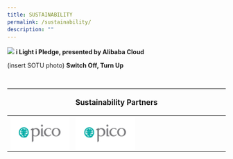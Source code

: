 ```yaml
---
title: SUSTAINABILITY
permalink: /sustainability/
description: ""
---
```

<p style="font-size:17px; line-height:40px">

![](/images/Sustainability/compressed%20202301_iiight%20singapore%20(ilip%20banner%20-%201920px%20x%201080px)-min.jpg)
	<b>i Light i Pledge, presented by Alibaba Cloud</b>


(insert SOTU photo)
	<b> Switch Off, Turn Up</b></p>

<br>
<table style="width:100%">
<thead><tr><th colspan="4"><p style="font-size: 17px; line-height: 20px"> Sustainability Partners</p></th>
	</tr></thead>
	<tbody>
		<tr>
			<td style="width:30%"><a target="_blank" href="https://www.ilightsingapore.gov.sg"><img align="left" src="/images/Testing%20Sizes/pico%20250%20x%20140.png"></a></td>
			<td style="width:30%"><a target="_blank" href="https://www.ilightsingapore.gov.sg"><img align="left" src="/images/Testing%20Sizes/pico%20250%20x%20140.png"></a></td>
			<td style="width:40%"></td>
		</tr>
	</tbody>
</table><p></p>
